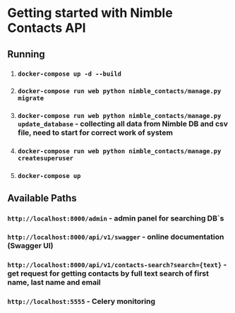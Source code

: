 # Getting started with Nimble Contacts API

## Running

1) ### `docker-compose up -d --build`
2) ### `docker-compose run web python nimble_contacts/manage.py migrate`
3) ### `docker-compose run web python nimble_contacts/manage.py update_database` - collecting all data from Nimble DB and csv file, need to start for correct work of system
4) ### `docker-compose run web python nimble_contacts/manage.py createsuperuser`
5) ### `docker-compose up`

## Available Paths

### `http://localhost:8000/admin` - admin panel for searching DB`s

### `http://localhost:8000/api/v1/swagger` - online documentation (Swagger UI)

### `http://localhost:8000/api/v1/contacts-search?search={text}` - get request for getting contacts by full text search of first name, last name and email

### `http://localhost:5555` - Celery monitoring